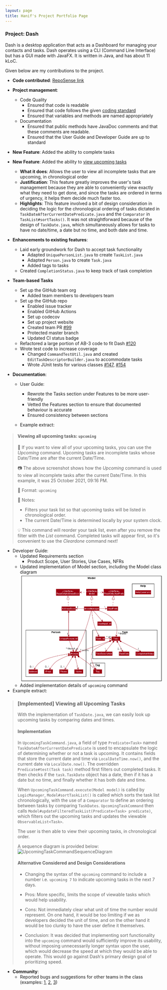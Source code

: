 ```yaml
---
layout: page
title: Hanif's Project Portfolio Page
---
```


### Project: Dash

Dash is a desktop application that acts as a Dashboard for managing your contacts and tasks.
Dash operates using a CLI (Command Line Interface) but has a GUI made with JavaFX.
It is written in Java, and has about 11 kLoC.

Given below are my contributions to the project.

* **Code contributed**: [RepoSense link](https://nus-cs2103-ay2122s1.github.io/tp-dashboard/?search=&sort=groupTitle&sortWithin=title&timeframe=commit&mergegroup=&groupSelect=groupByRepos&breakdown=true&checkedFileTypes=docs~functional-code~test-code~other&since=2021-09-17&tabOpen=true&tabType=authorship&tabAuthor=hanif-kamal&tabRepo=AY2122S1-CS2103T-W15-2%2Ftp%5Bmaster%5D&authorshipIsMergeGroup=false&authorshipFileTypes=docs~functional-code~test-code&authorshipIsBinaryFileTypeChecked=false)

* **Project management**:
  - Code Quality
    - Ensured that code is readable
    - Ensured that code follows the given
      [coding standard](https://se-education.org/guides/conventions/java/intermediate.html)
    - Ensured that variables and methods are named appropriately
  - Documentation
    - Ensured that public methods have JavaDoc comments and that these comments are readable.
    - Ensured that the User Guide and Developer Guide are up to standard

* **New Feature**: Added the ability to complete tasks
* **New Feature**: Added the ability to [view upcoming tasks](https://ay2122s1-cs2103t-w15-2.github.io/tp/DeveloperGuide.html#implemented-listing-upcoming-tasks)
    - **What it does**: Allows the user to view all incomplete tasks that are upcoming, in chronological
      order
    - **Justification**: This feature greatly improves the user's task management because they are able to conveniently
      view exactly what they need to get done, and since the tasks are ordered in terms of urgency, it helps them decide
      much faster too.
    - **Highlights**: This feature involved a bit of design consideration in deciding the logic for the chronological 
      ordering of tasks dictated in `TaskDateAfterCurrentDatePredicate.java` and the `Comparator` in 
      `TaskList#sortTasks()`. It was not straightforward because of the design of `TaskDate.java`, which 
      simultaneously allows for tasks to have no date/time, a date but no time, and both date and time.
  
* **Enhancements to existing features**:
  - Laid early groundwork for Dash to accept task functionality
    - Adapted `UniquePersonList.java` to create `TaskList.java`
    - Adapted `Person.java` to create `Task.java`
    - Added tags to tasks
  - Created `CompletionStatus.java` to keep track of task completion 

* **Team-based Tasks**
  - Set up the GitHub team org
    - Added team members to developers team
  - Set up the GitHub repo
    - Enabled issue tracker
    - Enabled GitHub Actions
    - Set up codecov  
    - Set up project website
    - Created team PR [#99](https://github.com/nus-cs2103-AY2122S1/tp/pull/99)
    - Protected master branch
    - Updated CI status badge
  - Refactored a large portion of AB-3 code to fit Dash [#120](https://github.com/AY2122S1-CS2103T-W15-2/tp/pull/120/)
  - Wrote test code to increase coverage
    - Changed `CommandTestUtil.java` and created `EditTaskDescriptorBuilder.java` to accommodate tasks
    - Wrote JUnit tests for various classes [#147](https://github.com/AY2122S1-CS2103T-W15-2/tp/pull/147),
      [#154](https://github.com/AY2122S1-CS2103T-W15-2/tp/pull/154)
  
      
* **Documentation**:
  * User Guide:
    - Rewrote the Tasks section under Features to be more user-friendly 
    - Vetted the Features section to ensure that documented behaviour is accurate
    - Ensured consistency between sections
    
  * Example extract:
    
>#### Viewing all upcoming tasks: `upcoming`
>
>:orange_book: If you want to view all of your upcoming tasks, you can use the _Upcoming_ command. Upcoming tasks are
incomplete tasks whose Date/Time are after the current Date/Time.
>
>:camera: The above screenshot shows how the _Upcoming_ command is used to view all incomplete tasks after the current
>Date/Time. In this example, it was 25 October 2021, 09:16 PM.
>
>
>:page_with_curl: Format: `upcoming`
>
>:scroll: Notes:
>
>* Filters your task list so that upcoming tasks will be listed in chronological order.
>* The current Date/Time is determined locally by your system clock.
>
><div markdown="block" class="alert alert-info">
>
>:bulb: This command will reorder your task list, even after you remove the filter with
>the _List_ command.
>Completed tasks will appear first, so it's convenient to use
>the _Cleardone_ command next!
>
></div> 

  * Developer Guide:
    - Updated Requirements section
      - Product Scope, User Stories, Use Cases, NFRs
    - Updated implementation of Model section, including the Model class diagram<br>
      <img src="../images/ModelClassDiagram.png" width="750" />
    - Added implementation details of `upcoming` command
  * Example extract:
>### \[Implemented\] Viewing all Upcoming Tasks
>
>With the implementation of `TaskDate.java`, we can easily look up upcoming tasks by comparing dates and times.
>
>#### Implementation
>
>In `UpcomingTaskCommand.java`, a field of type `Predicate<Task>` named `TaskDateAfterCurrentDatePredicate` is used to
>encapsulate the logic of determining whether or not a task is upcoming. It contains fields that store the current date
>and time via `LocalDateTime.now()`, and the current date via `LocalDate.now()`. The overridden
>`Predicate#test(Task task)` method first filters out completed tasks. It then checks if the `task.TaskDate` object has
>a date, then if it has a date but no time, and finally whether it has both date and time.
>
>When `UpcomingTaskCommand.execute(Model model)` is called by `LogicManager`,
>`Model#sortTaskList()` is called which sorts the task list chronologically, with the use of a `Comparator` to define
>an ordering between tasks by comparing `TaskDates`. `UpcomingTaskCommand` then calls
>`Model#updateFilteredTaskList(Predicate<Task> predicate)`, which filters out the upcoming tasks and updates the viewable
>`ObservableList<Task>`.
>
>The user is then able to view their upcoming tasks, in chronological order.
>
>A sequence diagram is provided below:
>![UpcomingTaskCommandSequenceDiagram](images/UpcomingTaskCommandSequenceDiagram.png)
>
>#### Alternative Considered and Design Considerations
>* Changing the syntax of the `upcoming` command to include a number i.e. `upcoming 7` to indicate upcoming tasks in the
>  next 7 days.
>  * Pros: More specific, limits the scope of viewable tasks which would help usability.
>  * Cons: Not immediately clear what unit of time the number would represent.
>    On one hand, it would be too limiting if we as developers decided the unit of time, and on the other hand it would
>    be too clunky to have the user define it themselves.
>
>  * Conclusion: It was decided that implementing sort functionality into the `upcoming` command would sufficiently
>    improve its usability, without imposing unnecessarily longer syntax upon the user, which would decrease the speed at
>    which they would be able to operate. This would go against Dash's primary design goal of prioritizing speed.
* **Community**:
  - Reported bugs and suggestions for other teams in the class (examples: 
    [1](https://github.com/AY2122S1-CS2103-F09-4/tp/issues/170), 
    [2](https://github.com/AY2122S1-CS2103-F09-4/tp/issues/164),
    [3](https://github.com/AY2122S1-CS2103-F09-4/tp/issues/145))


